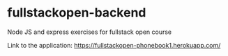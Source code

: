 # fullstackopen-backend
Node JS and express exercises for fullstack open course

Link to the application: https://fullstackopen-phonebook1.herokuapp.com/
